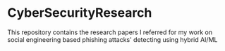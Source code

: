 # CyberSecurityResearch
This repository contains the research papers I referred for my work on social engineering based phishing attacks' detecting using hybrid AI/ML
